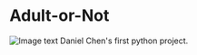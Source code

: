 # Adult-or-Not
![Image text](https://shanglianghome.files.wordpress.com/2021/01/222.jpeg)
Daniel Chen's first python project.
